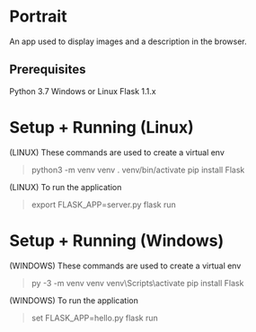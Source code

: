 # Portrait

An app used to display images and a description in the browser.

## Prerequisites

Python 3.7
Windows or Linux
Flask 1.1.x

# Setup + Running (Linux)
(LINUX) These commands are used to create a virtual env
> python3 -m venv venv
> . venv/bin/activate
> pip install Flask

(LINUX) To run the application
> export FLASK_APP=server.py
> flask run

# Setup + Running (Windows)
(WINDOWS) These commands are used to create a virtual env
> py -3 -m venv venv
> venv\Scripts\activate
> pip install Flask

(WINDOWS) To run the application
> set FLASK_APP=hello.py
> flask run
